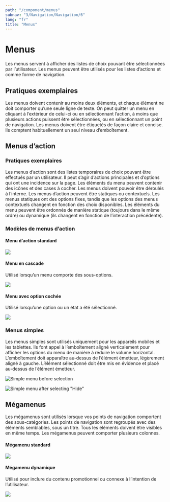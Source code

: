 ```yaml
---
path: "/component/menus"
subnav: "3/Navigation/Navigation/6"
lang: "fr"
title: "Menus"
---
```


# Menus
Les menus servent à afficher des listes de choix pouvant être sélectionnées par l’utilisateur. Les menus peuvent être utilisés pour les listes d’actions et comme forme de navigation.

## Pratiques exemplaires
Les menus doivent contenir au moins deux éléments, et chaque élément ne doit comporter qu’une seule ligne de texte. On peut quitter un menu en cliquant à l’extérieur de celui-ci ou en sélectionnant l’action, à moins que plusieurs actions puissent être sélectionnées, ou en sélectionnant un point de navigation. Les menus doivent être étiquetés de façon claire et concise. Ils comptent habituellement un seul niveau d’emboîtement.

## Menus d’action
### Pratiques exemplaires
Les menus d’action sont des listes temporaires de choix pouvant être effectués par un utilisateur. Il peut s’agir d’actions principales et d’options qui ont une incidence sur la page. Les éléments du menu peuvent contenir des icônes et des cases à cocher. Les menus doivent pouvoir être déroulés à l’interne.
Les menus d’action peuvent être statiques ou contextuels. Les menus statiques ont des options fixes, tandis que les options des menus contextuels changent en fonction des choix disponibles. Les éléments du menu peuvent être ordonnés de manière statique (toujours dans le même ordre) ou dynamique (ils changent en fonction de l’interaction précédente).

### Modèles de menus d’action
#### Menu d’action standard

![](.gitbook/assets/asset-1.png)
 
#### Menu en cascade

Utilisé lorsqu’un menu comporte des sous-options.

![](.gitbook/assets/menu1.png)

#### Menu avec option cochée

Utilisé lorsqu’une option ou un état a été sélectionné.

![](.gitbook/assets/menu3.png) 

### Menus simples
Les menus simples sont utilisés uniquement pour les appareils mobiles et les tablettes. Ils font appel à l’emboîtement aligné verticalement pour afficher les options du menu de manière à réduire le volume horizontal. L’emboîtement doit apparaître au-dessus de l’élément émetteur, légèrement aligné à gauche. L’élément sélectionné doit être mis en évidence et placé au-dessus de l’élément émetteur.

![Simple menu before selection ](.gitbook/assets/simple-unselected.png)
 
 ![Simple menu after selecting &quot;Hide&quot;](.gitbook/assets/simpleselected1.png)

## Mégamenus
Les mégamenus sont utilisés lorsque vos points de navigation comportent des sous-catégories. Les points de navigation sont regroupés avec des éléments semblables, sous un titre. Tous les éléments doivent être visibles en même temps. Les mégamenus peuvent comporter plusieurs colonnes.

#### Mégamenu standard

![](.gitbook/assets/mega-menu1.png)
 
#### Mégamenu dynamique
Utilisé pour inclure du contenu promotionnel ou connexe à l’intention de l’utilisateur.

![](.gitbook/assets/mega-menu.png)
 

